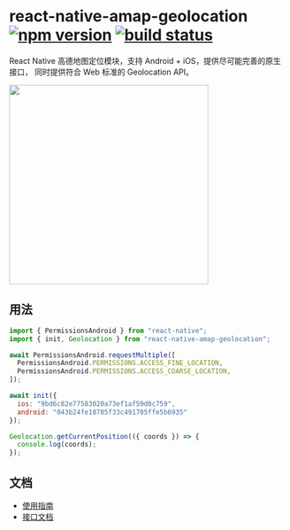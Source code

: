 # react-native-amap-geolocation [![npm version][version-badge]][npm] [![build status][build-badge]][build]

React Native 高德地图定位模块，支持 Android + iOS，提供尽可能完善的原生接口，
同时提供符合 Web 标准的 Geolocation API。

<img src="https://user-images.githubusercontent.com/1709072/57276743-12f67f00-70d5-11e9-9fe9-94e37abc1e0b.png" width=360>

## 用法

```javascript
import { PermissionsAndroid } from "react-native";
import { init, Geolocation } from "react-native-amap-geolocation";

await PermissionsAndroid.requestMultiple([
  PermissionsAndroid.PERMISSIONS.ACCESS_FINE_LOCATION,
  PermissionsAndroid.PERMISSIONS.ACCESS_COARSE_LOCATION,
]);

await init({
  ios: "9bd6c82e77583020a73ef1af59d0c759",
  android: "043b24fe18785f33c491705ffe5b6935"
});

Geolocation.getCurrentPosition(({ coords }) => {
  console.log(coords);
});
```

## 文档

- [使用指南](https://qiuxiang.github.io/react-native-amap-geolocation)
- [接口文档](https://qiuxiang.github.io/react-native-amap-geolocation/api/globals.html)

[npm]: https://www.npmjs.com/package/react-native-amap-geolocation
[version-badge]: https://badge.fury.io/js/react-native-amap-geolocation.svg
[build-badge]: https://travis-ci.org/qiuxiang/react-native-amap-geolocation.svg?branch=master
[build]: https://travis-ci.org/qiuxiang/react-native-amap-geolocation
